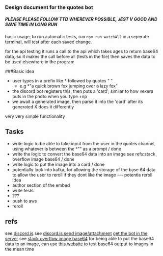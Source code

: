 ### Design document for the quotes bot

##### PLEASE PLEASE FOLLOW TTD WHEREVER POSSIBLE, JEST V GOOD AND SAVE TIME IN LONG RUN

basic usage, to run automatic tests, run `npm run watchAll` in a seperate terminal, will test after each saved change.

for the api testing it runs a call to the api which takes ages to return base64 data, so it makes the call before all (tests in the file) then saves the data to be used elsewhere in the program

###Basic idea

-   user types in a prefix like \* followed by quotes " "
    -   e.g \*"a quick brown fox jumping over a lazy fox"
-   the discord bot registers this, then puts a 'card', similar to how vexera puts in the photo when you type +np 
-   we await a generated image, then parse it into the 'card' after its generated X does it differently 

very very simple functionality

## Tasks

-   write logic to be able to take input from the user in the quotes channel, using whatever is between the \*"" as a prompt / done
-   write the logic to convert the base64 data into an image see refs:stack overflow image base64 / done
-   write logic to put the image into a card / done
-   potentially look into kafka, for allowing the storage of the base 64 data to allow the user to reroll if they dont like the image --- potentia reroll idea
-   author section of the embed
-   write tests
-   ???
-   push to aws
-   reroll

## refs

see [discord.js](https://discord.js.org/#/)
see [discord.js send image/attachment](https://discord.js.org/#/docs/discord.js/stable/class/MessageAttachment)
[get the bot in the server](https://discord.com/api/oauth2/authorize?client_id=1071513783807254528&permissions=2147485760&scope=bot%20applications.commands)
see [stack overflow image base64](https://stackoverflow.com/questions/21227078/convert-base64-to-image-in-javascript-jquery) for being able to put the base64 data to an image, can use [this website](https://codebeautify.org/base64-to-image-converter) to test base64 output to images in the mean time
